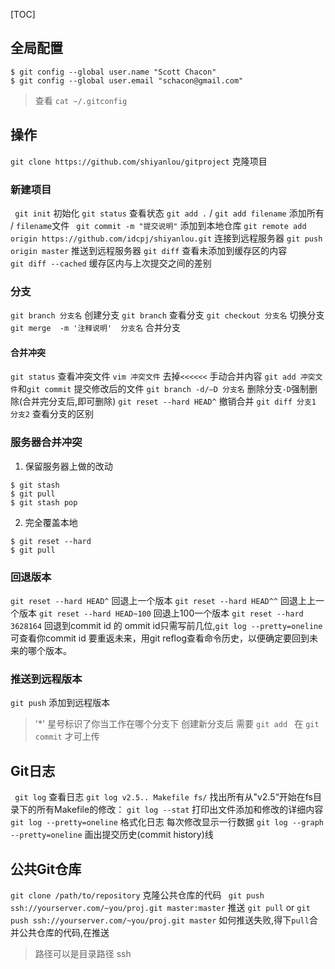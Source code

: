 

[TOC]

##  全局配置
```
$ git config --global user.name "Scott Chacon"
$ git config --global user.email "schacon@gmail.com"
```

>查看 `cat ~/.gitconfig`

## 操作

`git clone https://github.com/shiyanlou/gitproject`		克隆项目

### 新建项目
` git init`    初始化
`git status`  查看状态
`git add .` /  `git add filename` 	 添加所有 / `filename`文件
` git commit -m "提交说明"`    添加到本地仓库
`git remote add origin https://github.com/idcpj/shiyanlou.git`   连接到远程服务器
`git push origin master`  推送到远程服务器
`git diff`  查看未添加到缓存区的内容  
`git diff --cached`   缓存区内与上次提交之间的差别

### 分支
`git branch 分支名`   创建分支
`git branch`			查看分支
`git checkout 分支名`    切换分支
`git merge  -m '注释说明'  分支名`  合并分支

#### 合并冲突
`git status` 查看冲突文件 
`vim 冲突文件` 去掉`<<<<<<`  手动合并内容
`git add 冲突文件`和`git commit` 提交修改后的文件
`git branch -d/–D 分支名`       			删除分支`-D`强制删除(合并完分支后,即可删除) 
`git reset --hard HEAD^`  		撤销合并
`git diff 分支1 分支2`    查看分支的区别    

### 服务器合并冲突
1. 保留服务器上做的改动
```
$ git stash
$ git pull
$ git stash pop
```
2. 	完全覆盖本地
```
$ git reset --hard
$ git pull
```
### 回退版本

`git reset --hard HEAD^` 回退上一个版本
`git reset --hard HEAD^^` 回退上上一个版本
`git reset --hard HEAD~100` 回退上100一个版本
`git reset --hard 3628164`  回退到commit id  的 ommit id只需写前几位,`git log --pretty=oneline` 可查看你commit id
要重返未来，用git reflog查看命令历史，以便确定要回到未来的哪个版本。

### 推送到远程版本
`git push`  添加到远程版本


>'*' 星号标识了你当工作在哪个分支下
>创建新分支后 需要 `git add `  在 `git commit` 才可上传


## Git日志
` git log`   查看日志
`git log v2.5.. Makefile fs/`		找出所有从"v2.5“开始在fs目录下的所有Makefile的修改：
`git log --stat`			打印出文件添加和修改的详细内容
`git log --pretty=oneline`  	格式化日志  每次修改显示一行数据
`git log --graph --pretty=oneline`		画出提交历史(commit history)线


## 公共Git仓库
`git clone /path/to/repository`   克隆公共仓库的代码
` git push ssh://yourserver.com/~you/proj.git master:master`   推送
`git pull` or `git push ssh://yourserver.com/~you/proj.git master`  如何推送失败,得下`pull`合并公共仓库的代码,在推送

> 路径可以是目录路径 ssh

